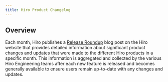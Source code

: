 ```yaml
---
title: Hiro Product Changelog
---
```


## Overview

Each month, Hiro publishes a [Release Roundup](https://www.hiro.so/blog-categories/product) blog post on the Hiro website that provides detailed information about significant product changes and updates that were made to the different Hiro products in a specific month. This information is aggregated and collected by the various Hiro Engineering teams after each new feature is released and becomes generally available to ensure users remain up-to-date with any changes and updates.
